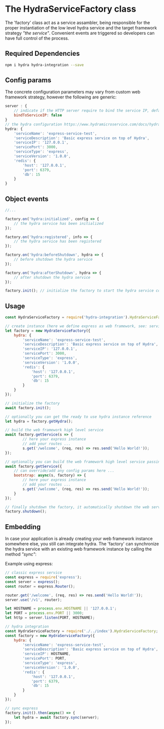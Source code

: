 # The HydraServiceFactory class 
The 'factory' class act as a service assambler, being responsible for the proper instantiation of the low level hydra service and the target framework strategy *"the service"*.
Convenient events are triggered so developers can have full control of the process.

## Required Dependencies
```bash
npm i hydra hydra-integration --save
```

## Config params ##
The concrete configuration parameters may vary from custom web framework strategy, however the following are generic:
```js
server : { 
    // indicate if the HTTP server require to bind the service IP, default value: FALSE
    bindToServiceIP: false
}
// the hydra configuration https://www.hydramicroservice.com/docs/hydra-core/getting-started.html
hydra: {
    'serviceName': 'express-service-test',
    'serviceDescription': 'Basic express service on top of Hydra',
    'serviceIP': '127.0.0.1',
    'servicePort': 3000,
    'serviceType': 'express',
    'serviceVersion': '1.0.0',
    'redis': {
        'host': '127.0.0.1',
        'port': 6379,
        'db': 15
    }
}
```

## Object events ##
```js
//...

factory.on('hydra:initialized', config => {
    // the hydra service has been initialized
});

factory.on('hydra:registered', info => {
    // the hydra service has been registered
});

factory.on('hydra:beforeShutdown', hydra => {
    // before shutdown the hydra service 
});

factory.on('hydra:afterShutdown', hydra => {
    // after shutdown the hydra service 
});

factory.init(); // initialize the factory to start the hydra service connection
```

## Usage ##
```js
const HydraServiceFactory = require('hydra-integration').HydraServiceFactory;

// create instance (here we define express as web framework, see: serviceType)
let factory = new HydraServiceFactory({
    hydra: {
        'serviceName': 'express-service-test',
        'serviceDescription': 'Basic express service on top of Hydra',
        'serviceIP': '127.0.0.1',
        'servicePort': 3000,
        'serviceType': 'express',
        'serviceVersion': '1.0.0',
        'redis': {
            'host': '127.0.0.1',
            'port': 6379,
            'db': 15
        }
    }
});

// initialize the factory
await factory.init();

// optionally you can get the ready to use hydra instance reference
let hydra = factory.getHydra();

// build the web framework high level service
await factory.getService(s => {
        // here your express instance
        // add your routes ...
        s.get('/welcome', (req, res) => res.send('Hello World!'));
});

// optionally you can build the web framework high level service passing a config object
await factory.getService({
    // can override/add any config params here ...
    bootstrap: async(s, factory) => {
        // here your express instance
        // add your routes ...
        s.get('/welcome', (req, res) => res.send('Hello World!'));
    }
});

// finally shutdown the factory, it automatically shutdown the web server
factory.shutdown();
```

## Embedding ##
In case your application is already creating your web framework instance somewhere else, you still can integrate hydra.
The 'factory' can synchronize the hydra service with an existing web framework instance by calling the method *"sync"*:

Example using express:
```js
// classic express service
const express = require('express');
const server = express();
const router = express.Router();

router.get('/welcome', (req, res) => res.send('Hello World!'));
server.use('/v1', router);

let HOSTNAME = process.env.HOSTNAME || '127.0.0.1';
let PORT = process.env.PORT || 3000;
let http = server.listen(PORT, HOSTNAME);

// hydra integration
const HydraServiceFactory = require('./../index').HydraServiceFactory;
const factory = new HydraServiceFactory({
    hydra: {
        'serviceName': 'express-service-test',
        'serviceDescription': 'Basic express service on top of Hydra',
        'serviceIP': HOSTNAME,
        'servicePort': PORT,
        'serviceType': 'express',
        'serviceVersion': '1.0.0',
        'redis': {
            'host': '127.0.0.1',
            'port': 6379,
            'db': 15
        }
    }
});

// sync express
factory.init().then(async() => {
    let hydra = await factory.sync(server);
});
```
